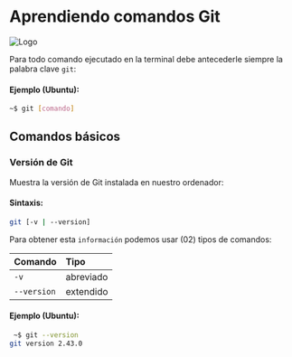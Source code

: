 # Aprendiendo comandos Git

![Logo](https://git-scm.com/images/logo@2x.png)

Para todo comando ejecutado en la terminal debe antecederle siempre la palabra clave `git`:

#### Ejemplo (Ubuntu):

```bash
~$ git [comando]
```

## Comandos básicos

### Versión de Git
Muestra la versión de Git instalada en nuestro ordenador:

#### Sintaxis:
```bash
git [-v | --version]
```
Para obtener esta `información` podemos usar (02) tipos de comandos:

| Comando     | Tipo       | 
| :---------- | :--------- | 
| `-v`        | abreviado  |
| `--version` | extendido  |

#### Ejemplo (Ubuntu):
```bash
 ~$ git --version
git version 2.43.0
```
